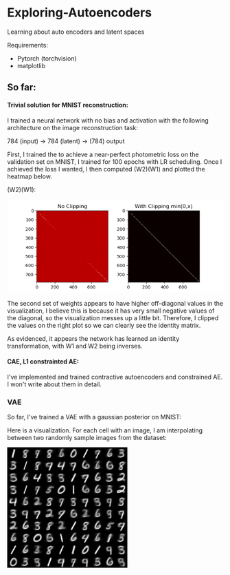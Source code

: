 # Exploring-Autoencoders
Learning about auto encoders and latent spaces

Requirements:
- Pytorch (torchvision)
- matplotlib



## So far:

#### Trivial solution for MNIST reconstruction:

I trained a neural network with no bias and activation with the following architecture on the image reconstruction task:

784 (input) -> 784 (latent) -> (784) output


First, I trained the to achieve a near-perfect photometric loss on the validation set on MNIST, I trained for 100 epochs with LR scheduling. Once I achieved the loss I wanted,
I then computed (W2)(W1) and plotted the heatmap below. 

(W2)(W1):

![w2w1](https://github.com/AditMeh/Exploring-Autoencoders/blob/main/images/trivialsolution.png)

The second set of weights appears to have higher off-diagonal values in the visualization, I believe this is because it has very small negative values of the diagonal, so the
visualization messes up a little bit. Therefore, I clipped the values on the right plot so we can clearly see the identity matrix.



As evidenced, it appears the network has learned an identity transformation, with W1 and W2 being inverses. 

#### CAE, L1 constrainted AE:
I've implemented and trained contractive autoencoders and constrained AE. I won't write about them in detail.

### VAE

So far, I've trained a VAE with a gaussian posterior on MNIST:

Here is a visualization. For each cell with an image, I am interpolating between two randomly sample images from the dataset:

![w2w1](https://github.com/AditMeh/Exploring-Autoencoders/blob/main/images/test.gif)


